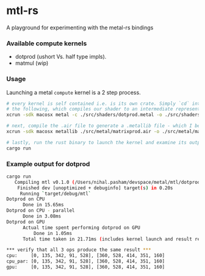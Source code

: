 # mtl-rs
A playground for experimenting with the metal-rs bindings

### Available compute kernels 
- dotprod (ushort Vs. half type impls).
- matmul (wip)

### Usage

Launching a metal `compute` kernel is a 2 step process. 

```sh
# every kernel is self contained i.e. is its own crate. Simply `cd` into a kernel's directory and run
# the following, which compiles our shader to an intermediate representation using the metal utility
xcrun -sdk macosx metal -c ./src/shaders/dotprod.metal -o ./src/shaders/dotprod.air

# next, compile the .air file to generate a .metallib file - which I believe is LLVM IR (need confirmation)
xcrun -sdk macosx metallib ./src/metal/matrixprod.air -o ./src/metal/matrixprod.metallib

# lastly, run the rust binary to launch the kernel and examine its output.
cargo run
```
### Example output for dotprod

```sh
cargo run
   Compiling mtl v0.1.0 (/Users/nihal.pasham/devspace/metal/mtl/dotprod)
    Finished dev [unoptimized + debuginfo] target(s) in 0.20s
     Running `target/debug/mtl`
Dotprod on CPU
      Done in 15.65ms
Dotprod on CPU - parallel
      Done in 3.08ms
Dotprod on GPU
      Actual time spent performing dotprod on GPU
          Done in 1.05ms
      Total time taken in 21.71ms (includes kernel launch and result retreival)

*** verify that all 3 ops produce the same result ***
cpu:     [0, 135, 342, 91, 528], [360, 528, 414, 351, 160]
cpu_par: [0, 135, 342, 91, 528], [360, 528, 414, 351, 160]
gpu:     [0, 135, 342, 91, 528], [360, 528, 414, 351, 160]
```

